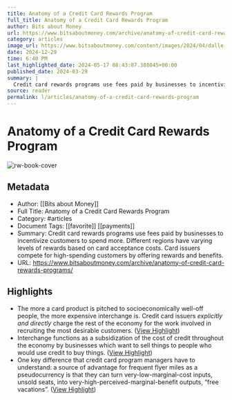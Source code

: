 ```yaml
---
title: Anatomy of a Credit Card Rewards Program
full_title: Anatomy of a Credit Card Rewards Program
author: Bits about Money
url: https://www.bitsaboutmoney.com/archive/anatomy-of-credit-card-rewards-programs/
category: articles
image_url: https://www.bitsaboutmoney.com/content/images/2024/04/dalle-design-of-credit-card.jpg
date: 2024-12-29
time: 6:40 PM
last_highlighted_date: 2024-05-17 08:43:07.388045+00:00
published_date: 2024-03-29
summary: |
  Credit card rewards programs use fees paid by businesses to incentivize customers to spend more. Different regions have varying levels of rewards based on card acceptance costs. Card issuers compete for high-spending customers by offering rewards and benefits.
source: reader
permalink: l/articles/anatomy-of-a-credit-card-rewards-program
---
```

# Anatomy of a Credit Card Rewards Program

![rw-book-cover](https://www.bitsaboutmoney.com/content/images/2024/04/dalle-design-of-credit-card.jpg)

## Metadata
- Author: [[Bits about Money]]
- Full Title: Anatomy of a Credit Card Rewards Program
- Category: #articles
- Document Tags: [[favorite]] [[payments]] 
- Summary: Credit card rewards programs use fees paid by businesses to incentivize customers to spend more. Different regions have varying levels of rewards based on card acceptance costs. Card issuers compete for high-spending customers by offering rewards and benefits.
- URL: https://www.bitsaboutmoney.com/archive/anatomy-of-credit-card-rewards-programs/

## Highlights
- The more a card product is pitched to socioeconomically well-off people, the more expensive interchange is. Credit card issuers *explicitly and directly* charge the rest of the economy for the work involved in recruiting the most desirable customers. ([View Highlight](https://read.readwise.io/read/01hy2twrd2ekan3055n2j8cs3d))
- Interchange functions as a subsidization of the cost of credit throughout the economy by businesses which want to sell things to people who would use credit to buy things. ([View Highlight](https://read.readwise.io/read/01hy2v42mv1ns6ytkpknvjjybt))
- One key difference that credit card program managers have to understand: a source of advantage for frequent flyer miles as a pseudocurrency is that they can turn very-low-marginal-cost inputs, unsold seats, into very-high-perceived-marginal-benefit outputs, “free vacations”. ([View Highlight](https://read.readwise.io/read/01hy2vg79ded5z3kafw29006z1))


